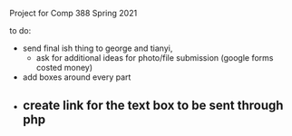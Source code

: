 Project for Comp 388 Spring 2021

to do:
- send final ish thing to george and tianyi, 
    - ask for additional ideas for photo/file submission (google forms costed money)
- add boxes around every part 
- create link for the text box to be sent through php 
    - 